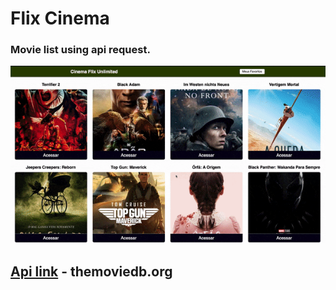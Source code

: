 # Flix Cinema
### Movie list using api request.
![View](flix-cinema.gif)

## [Api link](https://www.themoviedb.org/movie) - themoviedb.org
